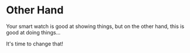 # Other Hand
Your smart watch is good at showing things, but on the other hand, this is good at doing things...

It's time to change that!
